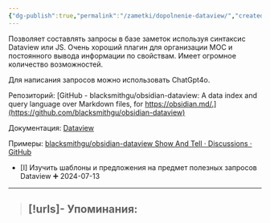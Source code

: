 ```yaml
---
{"dg-publish":true,"permalink":"/zametki/dopolnenie-dataview/","created":"2024-07-13 15:22"}
---
```


Позволяет составлять запросы в базе заметок используя синтаксис Dataview или JS. Очень хороший плагин для организации МОС и постоянного вывода информации по свойствам. Имеет огромное количество возможностей.

Для написания запросов можно использовать ChatGpt4o.

Репозиторий: [GitHub - blacksmithgu/obsidian-dataview: A data index and query language over Markdown files, for https://obsidian.md/.](https://github.com/blacksmithgu/obsidian-dataview)

Документация: [Dataview](https://blacksmithgu.github.io/obsidian-dataview/)

Примеры: [blacksmithgu/obsidian-dataview Show And Tell · Discussions · GitHub](https://github.com/blacksmithgu/obsidian-dataview/discussions/categories/show-and-tell)

- [I] Изучить шаблоны и предложения на предмет полезных запросов Dataview ➕ 2024-07-13

---
> [!urls]- Упоминания:
> - 